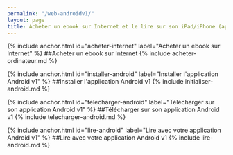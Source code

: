 ```yaml
---
permalink: "/web-androidv1/"
layout: page
title: Acheter un ebook sur Internet et le lire sur son iPad/iPhone (app v1)
---
```


{% include anchor.html id="acheter-internet" label="Acheter un ebook sur Internet" %}
##Acheter un ebook sur Internet
{% include acheter-ordinateur.md %}

{% include anchor.html id="installer-android" label="Installer l'application Android v1" %}
##Installer l'application Android v1
{% include initialiser-android.md %}

{% include anchor.html id="telecharger-android" label="Télécharger sur son application Android v1" %}
##Télécharger sur son application Android v1
{% include telecharger-android.md %}

{% include anchor.html id="lire-android" label="Lire avec votre application Android v1" %}
##Lire avec votre application Android v1
{% include lire-android.md %}